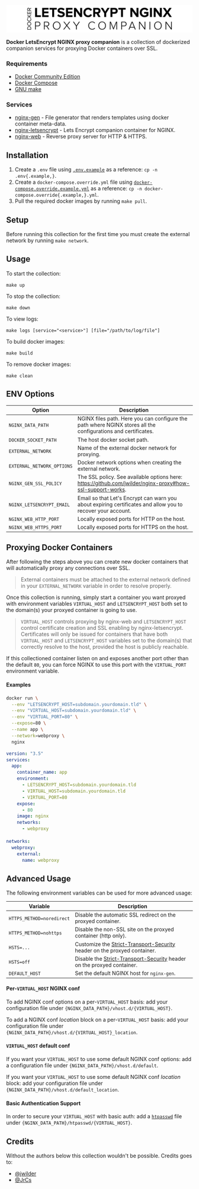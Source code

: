 <img src="logo/logo.png" />

**Docker LetsEncrypt NGINX proxy companion** is a collection of dockerized companion services for proxying Docker containers over SSL.

### Requirements

- [Docker Community Edition](https://www.docker.com/community-edition)
- [Docker Compose](https://docs.docker.com/compose/)
- [GNU make](https://www.gnu.org/software/make/)

### Services

- [nginx-gen](https://github.com/jwilder/docker-gen) - File generator that renders templates using docker container meta-data.
- [nginx-letsencrypt](https://github.com/nginx-proxy/docker-letsencrypt-nginx-proxy-companion) - Lets Encrypt companion container for NGINX.
- [nginx-web](https://hub.docker.com/_/nginx) - Reverse proxy server for HTTP & HTTPS.

## Installation

1. Create a `.env` file using [`.env.example`](.env.example) as a reference: `cp -n .env{.example,}`.
2. Create a `docker-compose.override.yml` file using [`docker-compose.override.example.yml`](docker-compose.override.example.yml) as a reference: `cp -n docker-compose.override{.example,}.yml`.
3. Pull the required docker images by running `make pull`.

## Setup

Before running this collection for the first time you must create the external network by running `make network`.

## Usage

To start the collection:

```
make up
```

To stop the collection:

```
make down
```

To view logs:

```
make logs [service="<service>"] [file="/path/to/log/file"]
```

To build docker images:

```
make build
```

To remove docker images:

```
make clean
```

## ENV Options

| Option                     | Description                                                                                                   |
| -------------------------- | ------------------------------------------------------------------------------------------------------------- |
| `NGINX_DATA_PATH`          | NGINX files path. Here you can configure the path where NGINX stores all the configurations and certificates. |
| `DOCKER_SOCKET_PATH`       | The host docker socket path.                                                                                  |
| `EXTERNAL_NETWORK`         | Name of the external docker network for proxying.                                                             |
| `EXTERNAL_NETWORK_OPTIONS` | Docker network options when creating the external network.                                                    |
| `NGINX_GEN_SSL_POLICY`     | The SSL policy. See available options here: https://github.com/jwilder/nginx-proxy#how-ssl-support-works.     |
| `NGINX_LETSENCRYPT_EMAIL`  | Email so that Let's Encrypt can warn you about expiring certificates and allow you to recover your account.   |
| `NGINX_WEB_HTTP_PORT`      | Locally exposed ports for HTTP on the host.                                                                   |
| `NGINX_WEB_HTTPS_PORT`     | Locally exposed ports for HTTPS on the host.                                                                  |

## Proxying Docker Containers

After following the steps above you can create new docker containers that will automatically proxy any connections over SSL.

> External containers must be attached to the external network defined in your `EXTERNAL_NETWORK` variable in order to resolve properly.

Once this collection is running, simply start a container you want proxyed with environment variables `VIRTUAL_HOST` and `LETSENCRYPT_HOST` both set to the domain(s) your proxyed container is going to use.

> `VIRTUAL_HOST` controls proxying by nginx-web and `LETSENCRYPT_HOST` control certificate creation and SSL enabling by nginx-letsencrypt.
> Certificates will only be issued for containers that have both `VIRTUAL_HOST` and `LETSENCRYPT_HOST` variables set to the domain(s) that correctly resolve to the host, provided the host is publicly reachable.

If this collectioned container listen on and exposes another port other than the default `80`, you can force NGINX to use this port with the `VIRTUAL_PORT` environment variable.

#### Examples

```bash
docker run \
  --env "LETSENCRYPT_HOST=subdomain.yourdomain.tld" \
  --env "VIRTUAL_HOST=subdomain.yourdomain.tld" \
  --env "VIRTUAL_PORT=80" \
  --expose=80 \
  --name app \
  --network=webproxy \
  nginx
```

```yml
version: "3.5"
services:
  app:
    container_name: app
    environment:
      - LETSENCRYPT_HOST=subdomain.yourdomain.tld
      - VIRTUAL_HOST=subdomain.yourdomain.tld
      - VIRTUAL_PORT=80
    expose:
      - 80
    image: nginx
    networks:
      - webproxy

networks:
  webproxy:
    external:
      name: webproxy
```

## Advanced Usage

The following environment variables can be used for more advanced usage:

| Variable                  | Description                                                                                                                                                     |
| ------------------------- | --------------------------------------------------------------------------------------------------------------------------------------------------------------- |
| `HTTPS_METHOD=noredirect` | Disable the automatic SSL redirect on the proxyed container.                                                                                                    |
| `HTTPS_METHOD=nohttps`    | Disable the non-SSL site on the proxyed container (http only).                                                                                                  |
| `HSTS=...`                | Customize the [Strict-Transport-Security](https://developer.mozilla.org/en-US/docs/Web/HTTP/Headers/Strict-Transport-Security) header on the proxyed container. |
| `HSTS=off`                | Disable the [Strict-Transport-Security](https://developer.mozilla.org/en-US/docs/Web/HTTP/Headers/Strict-Transport-Security) header on the proxyed container.   |
| `DEFAULT_HOST`            | Set the default NGINX host for `nginx-gen`.                                                                                                                     |

#### Per-`VIRTUAL_HOST` NGINX conf

To add NGINX conf options on a per-`VIRTUAL_HOST` basis: add your configuration file under `{NGINX_DATA_PATH}/vhost.d/{VIRTUAL_HOST}`.

To add a NGINX conf *location* block on a per-`VIRTUAL_HOST` basis: add your configuration file under `{NGINX_DATA_PATH}/vhost.d/{VIRTUAL_HOST}_location`.

#### `VIRTUAL_HOST` default conf

If you want your `VIRTUAL_HOST` to use some default NGINX conf options: add a configuration file under `{NGINX_DATA_PATH}/vhost.d/default`.

If you want your `VIRTUAL_HOST` to use some default NGINX conf *location* block: add your configuration file under `{NGINX_DATA_PATH}/vhost.d/default_location`.

#### Basic Authentication Support

In order to secure your `VIRTUAL_HOST` with basic auth: add a [`htpasswd`](https://httpd.apache.org/docs/2.2/programs/htpasswd.html) file under `{NGINX_DATA_PATH}/htpasswd/{VIRTUAL_HOST}`.

## Credits

Without the authors below this collection wouldn't be possible. Credits goes to:

- [@jwilder](https://github.com/jwilder)
- [@JrCs](https://github.com/JrCs)
